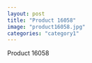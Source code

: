 ```yaml
---
layout: post
title: "Product 16058"
image: "product16058.jpg"
categories: "category1"
---
```

Product 16058
